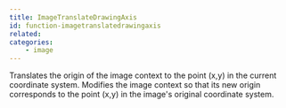 ```yaml
---
title: ImageTranslateDrawingAxis
id: function-imagetranslatedrawingaxis
related:
categories:
    - image
---
```


Translates the origin of the image context to the point (x,y) in the current coordinate system.
		Modifies the image context so that its new origin corresponds to the point (x,y) in the image's original coordinate system.